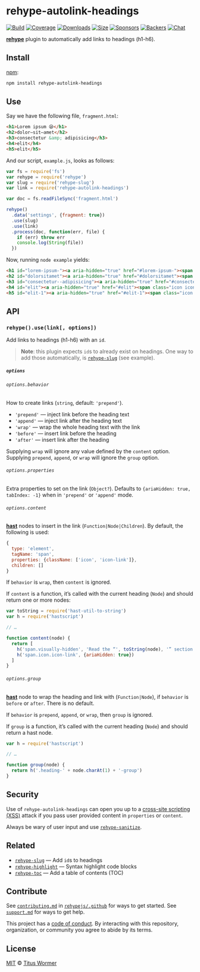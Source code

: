 # rehype-autolink-headings

[![Build][build-badge]][build]
[![Coverage][coverage-badge]][coverage]
[![Downloads][downloads-badge]][downloads]
[![Size][size-badge]][size]
[![Sponsors][sponsors-badge]][collective]
[![Backers][backers-badge]][collective]
[![Chat][chat-badge]][chat]

[**rehype**][rehype] plugin to automatically add links to headings (h1-h6).

## Install

[npm][]:

```sh
npm install rehype-autolink-headings
```

## Use

Say we have the following file, `fragment.html`:

```html
<h1>Lorem ipsum 😪</h1>
<h2>dolor—sit—amet</h2>
<h3>consectetur &amp; adipisicing</h3>
<h4>elit</h4>
<h5>elit</h5>
```

And our script, `example.js`, looks as follows:

```js
var fs = require('fs')
var rehype = require('rehype')
var slug = require('rehype-slug')
var link = require('rehype-autolink-headings')

var doc = fs.readFileSync('fragment.html')

rehype()
  .data('settings', {fragment: true})
  .use(slug)
  .use(link)
  .process(doc, function(err, file) {
    if (err) throw err
    console.log(String(file))
  })
```

Now, running `node example` yields:

```html
<h1 id="lorem-ipsum-"><a aria-hidden="true" href="#lorem-ipsum-"><span class="icon icon-link"></span></a>Lorem ipsum 😪</h1>
<h2 id="dolorsitamet"><a aria-hidden="true" href="#dolorsitamet"><span class="icon icon-link"></span></a>dolor—sit—amet</h2>
<h3 id="consectetur--adipisicing"><a aria-hidden="true" href="#consectetur--adipisicing"><span class="icon icon-link"></span></a>consectetur &#x26; adipisicing</h3>
<h4 id="elit"><a aria-hidden="true" href="#elit"><span class="icon icon-link"></span></a>elit</h4>
<h5 id="elit-1"><a aria-hidden="true" href="#elit-1"><span class="icon icon-link"></span></a>elit</h5>
```

## API

### `rehype().use(link[, options])`

Add links to headings (h1-h6) with an `id`.

> **Note**: this plugin expects `id`s to already exist on headings.
> One way to add those automatically, is [`rehype-slug`][slug] (see example).

##### `options`

###### `options.behavior`

How to create links (`string`, default: `'prepend'`).

*   `'prepend'` — inject link before the heading text
*   `'append'` — inject link after the heading text
*   `'wrap'` — wrap the whole heading text with the link
*   `'before'` — insert link before the heading
*   `'after'` — insert link after the heading

Supplying `wrap` will ignore any value defined by the `content` option.
Supplying `prepend`, `append`, or `wrap` will ignore the `group` option.

###### `options.properties`

Extra properties to set on the link (`Object?`).
Defaults to `{ariaHidden: true, tabIndex: -1}` when in `'prepend'` or
`'append'` mode.

###### `options.content`

[**hast**][hast] nodes to insert in the link (`Function|Node|Children`).
By default, the following is used:

```js
{
  type: 'element',
  tagName: 'span',
  properties: {className: ['icon', 'icon-link']},
  children: []
}
```

If `behavior` is `wrap`, then `content` is ignored.

If `content` is a function, it’s called with the current heading (`Node`) and
should return one or more nodes:

```js
var toString = require('hast-util-to-string')
var h = require('hastscript')

// …

function content(node) {
  return [
    h('span.visually-hidden', 'Read the “', toString(node), '” section'),
    h('span.icon.icon-link', {ariaHidden: true})
  ]
}
```

###### `options.group`

[**hast**][hast] node to wrap the heading and link with (`Function|Node`), if
`behavior` is `before` or `after`.
There is no default.

If `behavior` is `prepend`, `append`, or `wrap`, then `group` is ignored.

If `group` is a function, it’s called with the current heading (`Node`) and
should return a hast node.

```js
var h = require('hastscript')

// …

function group(node) {
  return h('.heading-' + node.charAt(1) + '-group')
}
```

## Security

Use of `rehype-autolink-headings` can open you up to a
[cross-site scripting (XSS)][xss] attack if you pass user provided content in
`properties` or `content`.

Always be wary of user input and use [`rehype-sanitize`][sanitize].

## Related

*   [`rehype-slug`][slug]
    — Add `id`s to headings
*   [`rehype-highlight`](https://github.com/rehypejs/rehype-highlight)
    — Syntax highlight code blocks
*   [`rehype-toc`](https://github.com/JS-DevTools/rehype-toc)
    — Add a table of contents (TOC)

## Contribute

See [`contributing.md`][contributing] in [`rehypejs/.github`][health] for ways
to get started.
See [`support.md`][support] for ways to get help.

This project has a [code of conduct][coc].
By interacting with this repository, organization, or community you agree to
abide by its terms.

## License

[MIT][license] © [Titus Wormer][author]

<!-- Definitions -->

[build-badge]: https://img.shields.io/travis/rehypejs/rehype-autolink-headings.svg

[build]: https://travis-ci.org/rehypejs/rehype-autolink-headings

[coverage-badge]: https://img.shields.io/codecov/c/github/rehypejs/rehype-autolink-headings.svg

[coverage]: https://codecov.io/github/rehypejs/rehype-autolink-headings

[downloads-badge]: https://img.shields.io/npm/dm/rehype-autolink-headings.svg

[downloads]: https://www.npmjs.com/package/rehype-autolink-headings

[size-badge]: https://img.shields.io/bundlephobia/minzip/rehype-autolink-headings.svg

[size]: https://bundlephobia.com/result?p=rehype-autolink-headings

[sponsors-badge]: https://opencollective.com/unified/sponsors/badge.svg

[backers-badge]: https://opencollective.com/unified/backers/badge.svg

[collective]: https://opencollective.com/unified

[chat-badge]: https://img.shields.io/badge/chat-spectrum-7b16ff.svg

[chat]: https://spectrum.chat/unified/rehype

[npm]: https://docs.npmjs.com/cli/install

[health]: https://github.com/rehypejs/.github

[contributing]: https://github.com/rehypejs/.github/blob/HEAD/contributing.md

[support]: https://github.com/rehypejs/.github/blob/HEAD/support.md

[coc]: https://github.com/rehypejs/.github/blob/HEAD/code-of-conduct.md

[license]: license

[author]: https://wooorm.com

[hast]: https://github.com/syntax-tree/hast

[rehype]: https://github.com/rehypejs/rehype

[xss]: https://en.wikipedia.org/wiki/Cross-site_scripting

[sanitize]: https://github.com/rehypejs/rehype-sanitize

[slug]: https://github.com/rehypejs/rehype-slug